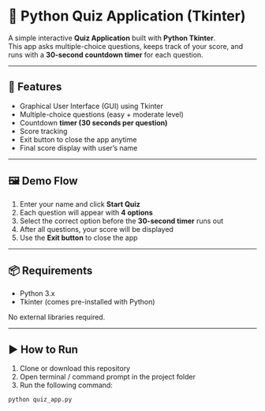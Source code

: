 # 🧠 Python Quiz Application (Tkinter)

A simple interactive **Quiz Application** built with **Python Tkinter**.  
This app asks multiple-choice questions, keeps track of your score, and runs with a **30-second countdown timer** for each question.

---

## 🚀 Features
- Graphical User Interface (GUI) using Tkinter  
- Multiple-choice questions (easy + moderate level)  
- Countdown **timer (30 seconds per question)**  
- Score tracking  
- Exit button to close the app anytime  
- Final score display with user’s name  

---

## 🖼️ Demo Flow
1. Enter your name and click **Start Quiz**  
2. Each question will appear with **4 options**  
3. Select the correct option before the **30-second timer** runs out  
4. After all questions, your score will be displayed  
5. Use the **Exit button** to close the app  

---

## 📦 Requirements
- Python 3.x  
- Tkinter (comes pre-installed with Python)

No external libraries required.

---

## ▶️ How to Run
1. Clone or download this repository  
2. Open terminal / command prompt in the project folder  
3. Run the following command:

```bash
python quiz_app.py
